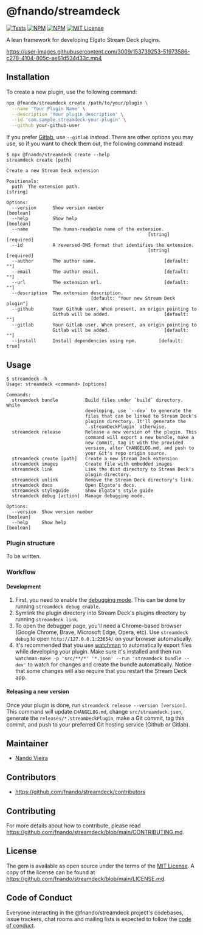 # @fnando/streamdeck

[![Tests](https://github.com/fnando/streamdeck/workflows/js-tests/badge.svg)](https://github.com/fnando/streamdeck)
[![NPM](https://img.shields.io/npm/v/@fnando/streamdeck.svg)](https://npmjs.org/package/@fnando/streamdeck)
[![NPM](https://img.shields.io/npm/dt/@fnando/streamdeck.svg)](https://npmjs.org/package/@fnando/streamdeck)
[![MIT License](https://img.shields.io/:License-MIT-blue.svg)](https://tldrlegal.com/license/mit-license)

A lean framework for developing Elgato Stream Deck plugins.

https://user-images.githubusercontent.com/3009/153739253-51973586-c278-4104-805c-ae61d534d33c.mp4

## Installation

To create a new plugin, use the following command:

```bash
npx @fnando/streamdeck create /path/to/your/plugin \
  --name 'Your Plugin Name' \
  --description 'Your plugin description' \
  --id 'com.sample.streamdeck-your-plugin' \
  --github your-github-user
```

If you prefer [Gitlab](https://gitlab.com), use `--gitlab` instead. There are
other options you may use, so if you want to check them out, the following
command instead:

```console
$ npx @fnando/streamdeck create --help
streamdeck create [path]

Create a new Stream Deck extension

Positionals:
  path  The extension path.                                    [string]

Options:
  --version      Show version number                          [boolean]
  --help         Show help                                    [boolean]
  --name         The human-readable name of the extension.
                                                    [string] [required]
  --id           A reversed-DNS format that identifies the extension.
                                                    [string] [required]
  --author       The author name.                         [default: ""]
  --email        The author email.                        [default: ""]
  --url          The extension url.                       [default: ""]
  --description  The extension description.
                               [default: "Your new Stream Deck plugin"]
  --github       Your Github user. When present, an origin pointing to
                 Github will be added.                    [default: ""]
  --gitlab       Your Gitlab user. When present, an origin pointing to
                 Gitlab will be added.                    [default: ""]
  --install      Install dependencies using npm.        [default: true]
```

## Usage

```console
$ streamdeck -h
Usage: streamdeck <command> [options]

Commands:
  streamdeck bundle          Build files under `build` directory. While
                             developing, use `--dev` to generate the
                             files that can be linked to Stream Deck's
                             plugins directory. It'll generate the
                             `.streamDeckPlugin` otherwise.
  streamdeck release         Release a new version of the plugin. This
                             command will export a new bundle, make a
                             new commit, tag it with the provided
                             version, alter CHANGELOG.md, and push to
                             your Git's repo origin source.
  streamdeck create [path]   Create a new Stream Deck extension
  streamdeck images          Create file with embedded images
  streamdeck link            Link the dist directory to Stream Deck's
                             plugin directory.
  streamdeck unlink          Remove the Stream Deck directory's link.
  streamdeck docs            Open Elgato's docs.
  streamdeck styleguide      Show Elgato's style guide
  streamdeck debug [action]  Manage debugging mode.

Options:
  --version  Show version number                              [boolean]
  --help     Show help                                        [boolean]
```

### Plugin structure

To be written.

### Workflow

#### Development

1. First, you need to enable the
   [debugging mode](https://developer.elgato.com/documentation/stream-deck/sdk/create-your-own-plugin/#debugging-your-javascript-plugin).
   This can be done by running `streamdeck debug enable`.
2. Symlink the plugin directory into Stream Deck's plugins directory by running
   `streamdeck link`.
3. To open the debugger page, you'll need a Chrome-based browser (Google Chrome,
   Brave, Microsoft Edge, Opera, etc). Use `streamdeck debug` to open
   `http://127.0.0.1:23654/` on your browser automatically.
4. It's recommended that you use [watchman](https://facebook.github.io/watchman)
   to automatically export files while developing your plugin. Make sure it's
   installed and then run
   `watchman-make -p 'src/**/*' '*.json' --run 'streamdeck bundle --dev'` to
   watch for changes and create the bundle automatically. Notice that some
   changes will also require that you restart the Stream Deck app.

#### Releasing a new version

Once your plugin is done, run `streamdeck release --version [version]`. This
command will update `CHANGELOG.md`, change `src/streamdeck.json`, generate the
`releases/*.streamDeckPlugin`, make a Git commit, tag this commit, and push to
your preferred Git hosting service (Github or Gitlab).

## Maintainer

- [Nando Vieira](https://github.com/fnando)

## Contributors

- https://github.com/fnando/streamdeck/contributors

## Contributing

For more details about how to contribute, please read
https://github.com/fnando/streamdeck/blob/main/CONTRIBUTING.md.

## License

The gem is available as open source under the terms of the
[MIT License](https://opensource.org/licenses/MIT). A copy of the license can be
found at https://github.com/fnando/streamdeck/blob/main/LICENSE.md.

## Code of Conduct

Everyone interacting in the @fnando/streamdeck project's codebases, issue
trackers, chat rooms and mailing lists is expected to follow the
[code of conduct](https://github.com/fnando/streamdeck/blob/main/CODE_OF_CONDUCT.md).
